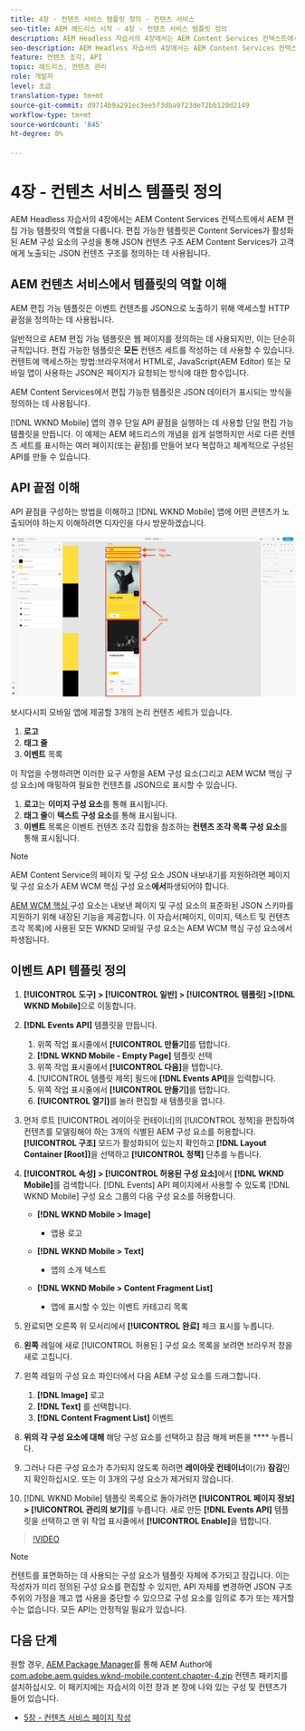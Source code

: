 ```yaml
---
title: 4장 - 컨텐츠 서비스 템플릿 정의 - 컨텐츠 서비스
seo-title: AEM 헤드리스 시작 - 4장 - 컨텐츠 서비스 템플릿 정의
description: AEM Headless 자습서의 4장에서는 AEM Content Services 컨텍스트에서 AEM 편집 가능 템플릿의 역할을 다룹니다. 편집 가능한 템플릿은 JSON 컨텐츠 구조를 정의하는 데 사용됩니다. AEM 컨텐츠 서비스는 궁극적으로 노출됩니다.
seo-description: AEM Headless 자습서의 4장에서는 AEM Content Services 컨텍스트에서 AEM 편집 가능 템플릿의 역할을 다룹니다. 편집 가능한 템플릿은 JSON 컨텐츠 구조를 정의하는 데 사용됩니다. AEM 컨텐츠 서비스는 궁극적으로 노출됩니다.
feature: 컨텐츠 조각, API
topic: 헤드리스, 컨텐츠 관리
role: 개발자
level: 초급
translation-type: tm+mt
source-git-commit: d9714b9a291ec3ee5f3dba9723de72bb120d2149
workflow-type: tm+mt
source-wordcount: '845'
ht-degree: 0%

---
```



# 4장 - 컨텐츠 서비스 템플릿 정의

AEM Headless 자습서의 4장에서는 AEM Content Services 컨텍스트에서 AEM 편집 가능 템플릿의 역할을 다룹니다. 편집 가능한 템플릿은 Content Services가 활성화된 AEM 구성 요소의 구성을 통해 JSON 컨텐츠 구조 AEM Content Services가 고객에게 노출되는 JSON 컨텐츠 구조를 정의하는 데 사용됩니다.

## AEM 컨텐츠 서비스에서 템플릿의 역할 이해

AEM 편집 가능 템플릿은 이벤트 컨텐츠를 JSON으로 노출하기 위해 액세스할 HTTP 끝점을 정의하는 데 사용됩니다.

일반적으로 AEM 편집 가능 템플릿은 웹 페이지를 정의하는 데 사용되지만, 이는 단순히 규칙입니다. 편집 가능한 템플릿은 **모든** 컨텐츠 세트를 작성하는 데 사용할 수 있습니다.컨텐트에 액세스하는 방법:브라우저에서 HTML로, JavaScript(AEM Editor) 또는 모바일 앱이 사용하는 JSON은 페이지가 요청되는 방식에 대한 함수입니다.

AEM Content Services에서 편집 가능한 템플릿은 JSON 데이터가 표시되는 방식을 정의하는 데 사용됩니다.

[!DNL WKND Mobile] 앱의 경우 단일 API 끝점을 실행하는 데 사용할 단일 편집 가능 템플릿을 만듭니다. 이 예제는 AEM 헤드리스의 개념을 쉽게 설명하지만 서로 다른 컨텐츠 세트를 표시하는 여러 페이지(또는 끝점)를 만들어 보다 복잡하고 체계적으로 구성된 API를 만들 수 있습니다.

## API 끝점 이해

API 끝점을 구성하는 방법을 이해하고 [!DNL WKND Mobile] 앱에 어떤 콘텐츠가 노출되어야 하는지 이해하려면 디자인을 다시 방문하겠습니다.

![이벤트 API 페이지 분해](./assets/chapter-4/design-to-component-mapping.png)

보시다시피 모바일 앱에 제공할 3개의 논리 컨텐츠 세트가 있습니다.

1. **로고**
2. **태그 줄**
3. **이벤트** 목록

이 작업을 수행하려면 이러한 요구 사항을 AEM 구성 요소(그리고 AEM WCM 핵심 구성 요소)에 매핑하여 필요한 컨텐츠를 JSON으로 표시할 수 있습니다.

1. **로고**&#x200B;는 **이미지 구성 요소**&#x200B;를 통해 표시됩니다.
2. **태그 줄**&#x200B;이 **텍스트 구성 요소**&#x200B;를 통해 표시됩니다.
3. **이벤트** 목록은 이벤트 컨텐츠 조각 집합을 참조하는 **컨텐츠 조각 목록 구성 요소**&#x200B;를 통해 표시됩니다.

>[!NOTE]
>
>AEM Content Service의 페이지 및 구성 요소 JSON 내보내기를 지원하려면 페이지 및 구성 요소가 AEM WCM 핵심 구성 요소&#x200B;**에서**&#x200B;파생되어야 합니다.
>
>[AEM WCM 핵심 ](https://github.com/Adobe-Marketing-Cloud/aem-core-wcm-components) 구성 요소는 내보낸 페이지 및 구성 요소의 표준화된 JSON 스키마를 지원하기 위해 내장된 기능을 제공합니다. 이 자습서(페이지, 이미지, 텍스트 및 컨텐츠 조각 목록)에 사용된 모든 WKND 모바일 구성 요소는 AEM WCM 핵심 구성 요소에서 파생됩니다.

## 이벤트 API 템플릿 정의

1. **[!UICONTROL 도구] > [!UICONTROL 일반] > [!UICONTROL 템플릿] >[!DNL WKND Mobile]**&#x200B;으로 이동합니다.

1. **[!DNL Events API]** 템플릿을 만듭니다.

   1. 위쪽 작업 표시줄에서 **[!UICONTROL 만들기]**&#x200B;를 탭합니다.
   1. **[!DNL WKND Mobile - Empty Page]** 템플릿 선택
   1. 위쪽 작업 표시줄에서 **[!UICONTROL 다음]**&#x200B;을 탭합니다.
   1. [!UICONTROL 템플릿 제목] 필드에 **[!DNL Events API]**&#x200B;을 입력합니다.
   1. 위쪽 작업 표시줄에서 **[!UICONTROL 만들기]**&#x200B;를 탭합니다.
   1. **[!UICONTROL 열기]**&#x200B;를 눌러 편집할 새 템플릿을 엽니다.

1. 먼저 루트 [!UICONTROL 레이아웃 컨테이너]의 [!UICONTROL 정책]을 편집하여 컨텐츠를 모델링해야 하는 3개의 식별된 AEM 구성 요소를 허용합니다. **[!UICONTROL 구조]** 모드가 활성화되어 있는지 확인하고 **[!DNL Layout Container \[Root\]]**&#x200B;을 선택하고 **[!UICONTROL 정책]** 단추를 누릅니다.
1. **[!UICONTROL 속성] > [!UICONTROL 허용된 구성 요소]**&#x200B;에서 **[!DNL WKND Mobile]**&#x200B;를 검색합니다. [!DNL Events] API 페이지에서 사용할 수 있도록 [!DNL WKND Mobile] 구성 요소 그룹의 다음 구성 요소를 허용합니다.

   * **[!DNL WKND Mobile > Image]**

      * 앱용 로고
   * **[!DNL WKND Mobile > Text]**

      * 앱의 소개 텍스트
   * **[!DNL WKND Mobile > Content Fragment List]**

      * 앱에 표시할 수 있는 이벤트 카테고리 목록



1. 완료되면 오른쪽 위 모서리에서 **[!UICONTROL 완료]** 체크 표시를 누릅니다.
1. **왼쪽** 레일에 새로  [!UICONTROL 허용된 ] 구성 요소 목록을 보려면 브라우저 창을 새로 고칩니다.
1. 왼쪽 레일의 구성 요소 파인더에서 다음 AEM 구성 요소를 드래그합니다.
   1. **[!DNL Image]** 로고
   2. **[!DNL Text]** 를 선택합니다.
   3. **[!DNL Content Fragment List]** 이벤트
1. **위의 각 구성 요소에 대해** 해당 구성 요소를 선택하고 잠금 해제 버튼을  **** 누릅니다.
1. 그러나 다른 구성 요소가 추가되지 않도록 하려면 **레이아웃 컨테이너**&#x200B;이(가) **잠김**&#x200B;인지 확인하십시오. 또는 이 3개의 구성 요소가 제거되지 않습니다.
1. [!DNL WKND Mobile] 템플릿 목록으로 돌아가려면 **[!UICONTROL 페이지 정보] > [!UICONTROL 관리의 보기]**&#x200B;를 누릅니다. 새로 만든 **[!DNL Events API]** 템플릿을 선택하고 맨 위 작업 표시줄에서 **[!UICONTROL Enable]**&#x200B;을 탭합니다.

>[!VIDEO](https://video.tv.adobe.com/v/28342/?quality=12&learn=on)

>[!NOTE]
>
> 컨텐트를 표면화하는 데 사용되는 구성 요소가 템플릿 자체에 추가되고 잠깁니다. 이는 작성자가 미리 정의된 구성 요소를 편집할 수 있지만, API 자체를 변경하면 JSON 구조 주위의 가정을 깨고 앱 사용을 중단할 수 있으므로 구성 요소를 임의로 추가 또는 제거할 수는 없습니다. 모든 API는 안정적일 필요가 있습니다.

## 다음 단계

원할 경우, [AEM Package Manager](http://localhost:4502/crx/packmgr/index.jsp)를 통해 AEM Author에 [com.adobe.aem.guides.wknd-mobile.content.chapter-4.zip](https://github.com/adobe/aem-guides-wknd-mobile/releases/latest) 컨텐츠 패키지를 설치하십시오. 이 패키지에는 자습서의 이전 장과 본 장에 나와 있는 구성 및 컨텐츠가 들어 있습니다.

* [5장 - 컨텐츠 서비스 페이지 작성](./chapter-5.md)
